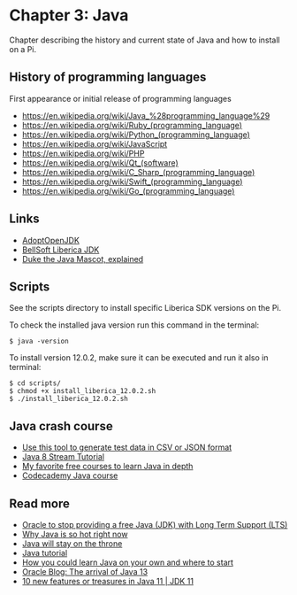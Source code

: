 # Chapter 3: Java
Chapter describing the history and current state of Java and how to install on a Pi.

## History of programming languages
First appearance or initial release of programming languages
* https://en.wikipedia.org/wiki/Java_%28programming_language%29
* https://en.wikipedia.org/wiki/Ruby_(programming_language)
* https://en.wikipedia.org/wiki/Python_(programming_language)
* https://en.wikipedia.org/wiki/JavaScript
* https://en.wikipedia.org/wiki/PHP
* https://en.wikipedia.org/wiki/Qt_(software)
* https://en.wikipedia.org/wiki/C_Sharp_(programming_language)
* https://en.wikipedia.org/wiki/Swift_(programming_language)
* https://en.wikipedia.org/wiki/Go_(programming_language)

## Links
* [AdoptOpenJDK](https://adoptopenjdk.net/)
* [BellSoft Liberica JDK](https://bell-sw.com/)
* [Duke the Java Mascot, explained](https://jaxenter.com/duke-the-java-mascot-explained-118397.html)

## Scripts
See the scripts directory to install specific Liberica SDK versions on the Pi.

To check the installed java version run this command in the terminal:

```
$ java -version
```

To install version 12.0.2, make sure it can be executed and run it also in terminal:

```
$ cd scripts/
$ chmod +x install_liberica_12.0.2.sh
$ ./install_liberica_12.0.2.sh
```

## Java crash course
* [Use this tool to generate test data in CSV or JSON format](http://www.convertcsv.com/generate-test-data.htm)
* [Java 8 Stream Tutorial](https://winterbe.com/posts/2014/07/31/java8-stream-tutorial-examples/)
* [My favorite free courses to learn Java in depth](https://medium.com/javarevisited/10-free-courses-to-learn-java-in-2019-22d1f33a3915)
* [Codecademy Java course](https://www.codecademy.com/catalog/language/java)

## Read more
* [Oracle to stop providing a free Java (JDK) with Long Term Support (LTS)](https://react-etc.net/entry/oracle-to-stop-providing-a-free-java-jdk-with-long-term-support-lts)
* [Why Java is so hot right now](https://developers.redhat.com/blog/2019/09/05/why-java-is-so-hot-right-now/)
* [Java will stay on the throne](https://jaxlondon.com/blog/java-core-languages/java-will-stay-on-the-throne)
* [Java tutorial](http://tutorials.jenkov.com/java/index.html)
* [How you could learn Java on your own and where to start](https://jaxenter.com/learning-java-159740.html)
* [Oracle Blog: The arrival of Java 13](https://blogs.oracle.com/java-platform-group/the-arrival-of-java-13)
* [10 new features or treasures in Java 11 | JDK 11](https://codinginfinite.com/ten-features-java-jdk-11/)
